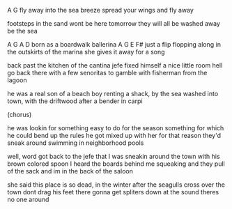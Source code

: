 A                     G
fly away into the sea breeze
spread your wings and fly away

footsteps in the sand wont be here tomorrow
they will all be washed away be the sea

A         G         A          D
born as a boardwalk ballerina
A         G         E          F#
just a flip flopping along
in the outskirts of the marina
she gives it away for a song

back past the kitchen of the cantina
jefe fixed himself a nice little room
hell go back there with a few senoritas
to gamble with fisherman from the lagoon


he was a real son of a beach boy
renting a shack, by the sea
washed into town, with the driftwood
after a bender in carpi

(chorus)

he was lookin for something easy to do for the season
something for which he could bend up the rules
he got mixed up with her for that reason
they'd sneak around swimming in neighborhood pools

well, word got back to the jefe that I was sneakin
around the town with his brown colored spoon
I heard the boards behind me squeaking
and they pull of the sack and im in the back of the saloon

she said this place is so dead, in the winter
after the seagulls cross over the town
dont drag his feet there gonna get spliters
down at the sound theres no one around
